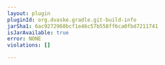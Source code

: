```yaml
---
layout: plugin
pluginId: org.dvaske.gradle.git-build-info
jarSha1: 6ac9272960bcf1e46c57b558ff6ca0fbd7211741
isJarAvailable: true
error: NONE
violations: []

---
```

